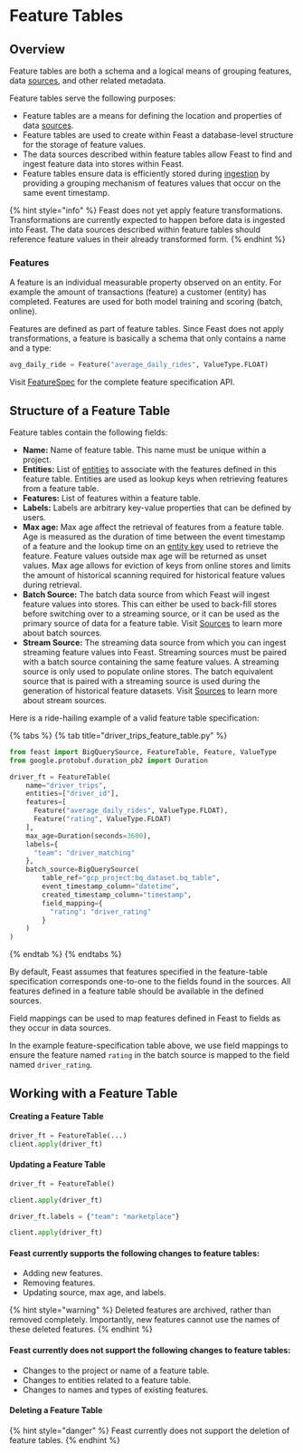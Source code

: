 # Feature Tables

## Overview

Feature tables are both a schema and a logical means of grouping features, data [sources](sources.md), and other related metadata.

Feature tables serve the following purposes:

* Feature tables are a means for defining the location and properties of data [sources](sources.md).
* Feature tables are used to create within Feast a database-level structure for the storage of feature values.
* The data sources described within feature tables allow Feast to find and ingest feature data into stores within Feast.
* Feature tables ensure data is efficiently stored during [ingestion](../user-guide/define-and-ingest-features.md) by providing a grouping mechanism of features values that occur on the same event timestamp.

{% hint style="info" %}
Feast does not yet apply feature transformations. Transformations are currently expected to happen before data is ingested into Feast. The data sources described within feature tables should reference feature values in their already transformed form.
{% endhint %}

### Features

A feature is an individual measurable property observed on an entity. For example the amount of transactions \(feature\) a customer \(entity\) has completed. Features are used for both model training and scoring \(batch, online\).

Features are defined as part of feature tables. Since Feast does not apply transformations, a feature is basically a schema that only contains a name and a type:

```python
avg_daily_ride = Feature("average_daily_rides", ValueType.FLOAT)
```

Visit [FeatureSpec](https://api.docs.feast.dev/grpc/feast.core.pb.html#FeatureSpecV2) for the complete feature specification API.

## Structure of a Feature Table

Feature tables contain the following fields:

* **Name:** Name of feature table. This name must be unique within a project.
* **Entities:** List of [entities](entities.md) to associate with the features defined in this feature table. Entities are used as lookup keys when retrieving features from a feature table.
* **Features:** List of features within a feature table.
* **Labels:** Labels are arbitrary key-value properties that can be defined by users.
* **Max age:** Max age affect the retrieval of features from a feature table. Age is measured as the duration of time between the event timestamp of a feature and the lookup time on an [entity key](glossary.md#entity-key) used to retrieve the feature. Feature values outside max age will be returned as unset values. Max age allows for eviction of keys from online stores and limits the amount of historical scanning required for historical feature values during retrieval.
* **Batch Source:** The batch data source from which Feast will ingest feature values into stores. This can either be used to back-fill stores before switching over to a streaming source, or it can be used as the primary source of data for a feature table. Visit [Sources](sources.md) to learn more about batch sources.
* **Stream Source:** The streaming data source from which you can ingest streaming feature values into Feast. Streaming sources must be paired with a batch source containing the same feature values. A streaming source is only used to populate online stores. The batch equivalent source that is paired with a streaming source is used during the generation of historical feature datasets. Visit [Sources](sources.md) to learn more about stream sources.

Here is a ride-hailing example of a valid feature table specification:

{% tabs %}
{% tab title="driver\_trips\_feature\_table.py" %}
```python
from feast import BigQuerySource, FeatureTable, Feature, ValueType
from google.protobuf.duration_pb2 import Duration

driver_ft = FeatureTable(
    name="driver_trips",
    entities=["driver_id"],
    features=[
      Feature("average_daily_rides", ValueType.FLOAT),
      Feature("rating", ValueType.FLOAT)
    ],
    max_age=Duration(seconds=3600),
    labels={
      "team": "driver_matching" 
    },
    batch_source=BigQuerySource(
        table_ref="gcp_project:bq_dataset.bq_table",
        event_timestamp_column="datetime",
        created_timestamp_column="timestamp",
        field_mapping={
          "rating": "driver_rating"
        }
    )
)
```
{% endtab %}
{% endtabs %}

By default, Feast assumes that features specified in the feature-table specification corresponds one-to-one to the fields found in the sources. All features defined in a feature table should be available in the defined sources.

Field mappings can be used to map features defined in Feast to fields as they occur in data sources.

In the example feature-specification table above, we use field mappings to ensure the feature named `rating` in the batch source is mapped to the field named `driver_rating`.

## Working with a Feature Table

#### Creating a Feature Table

```python
driver_ft = FeatureTable(...)
client.apply(driver_ft)
```

#### Updating a Feature Table

```python
driver_ft = FeatureTable()

client.apply(driver_ft)

driver_ft.labels = {"team": "marketplace"}

client.apply(driver_ft)
```

#### Feast currently supports the following changes to feature tables:

* Adding new features.
* Removing features.
* Updating source, max age, and labels.

{% hint style="warning" %}
Deleted features are archived, rather than removed completely. Importantly, new features cannot use the names of these deleted features.
{% endhint %}

#### Feast currently does not support the following changes to feature tables:

* Changes to the project or name of a feature table.
* Changes to entities related to a feature table.
* Changes to names and types of existing features.

#### Deleting a Feature Table

{% hint style="danger" %}
Feast currently does not support the deletion of feature tables.
{% endhint %}

